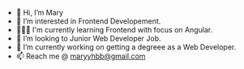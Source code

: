 - 👋 Hi, I’m Mary
- 💞️ I’m interested in Frontend Developement.
- 👩🏻‍💻 I'm currently learning Frontend with focus on Angular.
- 👀 I’m looking to Junior Web Developer Job.
- 🔭 I’m currently working on getting a degreee as a Web Developer.
- 📫 Reach me @ maryyhbb@gmail.com


